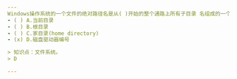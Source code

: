 ```yaml
---
Windows操作系统的一个文件的绝对路径名是从( )开始的整个通路上所有子目录 名组成的一个有序组合。
- ( ) A.当前目录 
- ( ) B.根目录 
- ( ) C.家目录(home directory) 
- (x) D.磁盘驱动器编号

> 知识点：文件系统。
> D

---
```


